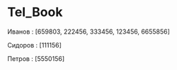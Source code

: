 # Tel_Book
Иванов : [659803, 222456, 333456, 123456, 6655856]

Сидоров : [111156]

Петров : [5550156]